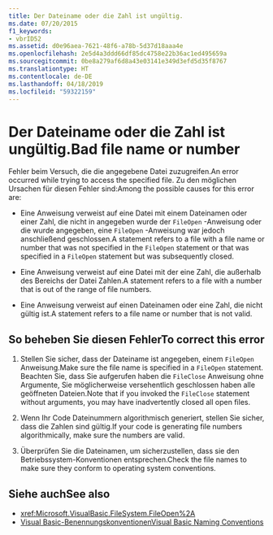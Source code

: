 ```yaml
---
title: Der Dateiname oder die Zahl ist ungültig.
ms.date: 07/20/2015
f1_keywords:
- vbrID52
ms.assetid: d0e96aea-7621-48f6-a78b-5d37d18aaa4e
ms.openlocfilehash: 2e5d4a3ddd66df85dc4758e22b36ac1ed495659a
ms.sourcegitcommit: 0be8a279af6d8a43e03141e349d3efd5d35f8767
ms.translationtype: HT
ms.contentlocale: de-DE
ms.lasthandoff: 04/18/2019
ms.locfileid: "59322159"
---
```

# <a name="bad-file-name-or-number"></a><span data-ttu-id="9d0ba-102">Der Dateiname oder die Zahl ist ungültig.</span><span class="sxs-lookup"><span data-stu-id="9d0ba-102">Bad file name or number</span></span>
<span data-ttu-id="9d0ba-103">Fehler beim Versuch, die die angegebene Datei zuzugreifen.</span><span class="sxs-lookup"><span data-stu-id="9d0ba-103">An error occurred while trying to access the specified file.</span></span> <span data-ttu-id="9d0ba-104">Zu den möglichen Ursachen für diesen Fehler sind:</span><span class="sxs-lookup"><span data-stu-id="9d0ba-104">Among the possible causes for this error are:</span></span>  
  
-   <span data-ttu-id="9d0ba-105">Eine Anweisung verweist auf eine Datei mit einem Dateinamen oder einer Zahl, die nicht in angegeben wurde der `FileOpen` -Anweisung oder die wurde angegeben, eine `FileOpen` -Anweisung war jedoch anschließend geschlossen.</span><span class="sxs-lookup"><span data-stu-id="9d0ba-105">A statement refers to a file with a file name or number that was not specified in the `FileOpen` statement or that was specified in a `FileOpen` statement but was subsequently closed.</span></span>  
  
-   <span data-ttu-id="9d0ba-106">Eine Anweisung verweist auf eine Datei mit der eine Zahl, die außerhalb des Bereichs der Datei Zahlen.</span><span class="sxs-lookup"><span data-stu-id="9d0ba-106">A statement refers to a file with a number that is out of the range of file numbers.</span></span>  
  
-   <span data-ttu-id="9d0ba-107">Eine Anweisung verweist auf einen Dateinamen oder eine Zahl, die nicht gültig ist.</span><span class="sxs-lookup"><span data-stu-id="9d0ba-107">A statement refers to a file name or number that is not valid.</span></span>  
  
## <a name="to-correct-this-error"></a><span data-ttu-id="9d0ba-108">So beheben Sie diesen Fehler</span><span class="sxs-lookup"><span data-stu-id="9d0ba-108">To correct this error</span></span>  
  
1. <span data-ttu-id="9d0ba-109">Stellen Sie sicher, dass der Dateiname ist angegeben, einem `FileOpen` Anweisung.</span><span class="sxs-lookup"><span data-stu-id="9d0ba-109">Make sure the file name is specified in a `FileOpen` statement.</span></span> <span data-ttu-id="9d0ba-110">Beachten Sie, dass Sie aufgerufen haben die `FileClose` Anweisung ohne Argumente, Sie möglicherweise versehentlich geschlossen haben alle geöffneten Dateien.</span><span class="sxs-lookup"><span data-stu-id="9d0ba-110">Note that if you invoked the `FileClose` statement without arguments, you may have inadvertently closed all open files.</span></span>  
  
2. <span data-ttu-id="9d0ba-111">Wenn Ihr Code Dateinummern algorithmisch generiert, stellen Sie sicher, dass die Zahlen sind gültig.</span><span class="sxs-lookup"><span data-stu-id="9d0ba-111">If your code is generating file numbers algorithmically, make sure the numbers are valid.</span></span>  
  
3. <span data-ttu-id="9d0ba-112">Überprüfen Sie die Dateinamen, um sicherzustellen, dass sie den Betriebssystem-Konventionen entsprechen.</span><span class="sxs-lookup"><span data-stu-id="9d0ba-112">Check the file names to make sure they conform to operating system conventions.</span></span>  
  
## <a name="see-also"></a><span data-ttu-id="9d0ba-113">Siehe auch</span><span class="sxs-lookup"><span data-stu-id="9d0ba-113">See also</span></span>

- <xref:Microsoft.VisualBasic.FileSystem.FileOpen%2A>
- [<span data-ttu-id="9d0ba-114">Visual Basic-Benennungskonventionen</span><span class="sxs-lookup"><span data-stu-id="9d0ba-114">Visual Basic Naming Conventions</span></span>](../../../visual-basic/programming-guide/program-structure/naming-conventions.md)
